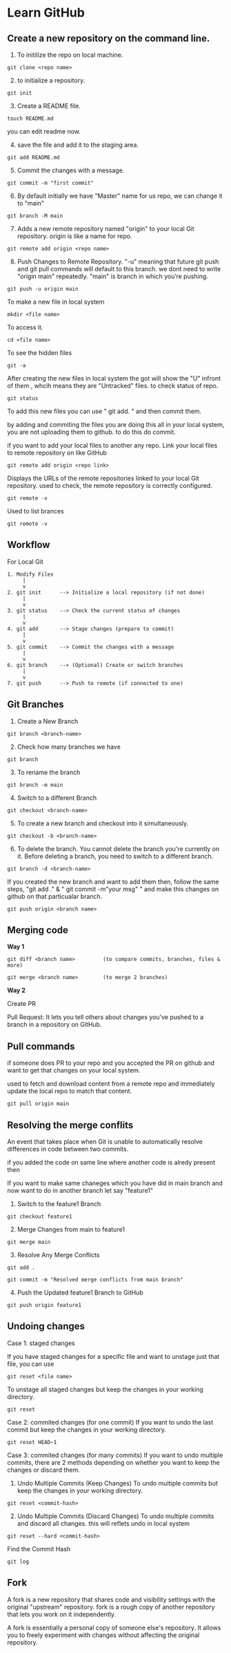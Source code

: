 # Learn GitHub

## Create a new repository on the command line.

1. To initilize the repo on local machine.
```
git clone <repo name>
```

2. to initialize a repository.
```
git init
```

3. Create a README file.
```
touch README.md
```
you can edit readme now.

4. save the file and add it to the staging area.

```
git add README.md
```

5. Commit the changes with a message.
```
git commit -m "first commit"
```

6. By default initially we have "Master" name for us repo, we can change it to "main"
```
git branch -M main
```

7. Adds a new remote repository named "origin" to your local Git repository. origin is like a name for repo.
```
git remote add origin <repo name>
```

8. Push Changes to Remote Repository. "-u" meaning that future git push and git pull commands will default to this branch. we dont need to write "origin main" repeatedly. "main" is branch in which you’re pushing.
```
git push -u origin main
```


To make a new file in local system 
```
mkdir <file name>
```

To access it.
```
cd <file name>
```

To see the hidden files
```
git -a
```

After creating the new files in local system the got will show the "U" infront of them , whcih means they are "Untracked" files.
to check status of repo.
```
git status
```

To add this new files you can use " git add. " and then commit them.

by adding and commiting the files you are doing this all in your local system, you are not uploading them to github. to do this do commit.

if you want to add your local files to another any repo. Link your local files to remote repository on like GitHub 
```
git remote add origin <repo link>
```

Displays the URLs of the remote repositories linked to your local Git repository. used to check, the remote repository is correctly configured.
```
git remote -v
```

Used to list brances
```
git remote -v
```

## Workflow
For Local Git
```
1. Modify Files
     |
     v
2. git init      --> Initialize a local repository (if not done)
     |
     v
3. git status    --> Check the current status of changes
     |
     v
4. git add       --> Stage changes (prepare to commit)
     |
     v
5. git commit    --> Commit the changes with a message
     |
     v
6. git branch    --> (Optional) Create or switch branches
     |
     v
7. git push      --> Push to remote (if connected to one)
```

## Git Branches

1. Create a New Branch
```
git branch <branch-name>
```
2. Check how many branches we have
```
git branch
```
3. To rename the branch
```
git branch -m main
```
4. Switch to a different Branch
```
git checkout <branch-name>
```
5. To create a new branch and checkout into it simultaneously.
```
git checkout -b <branch-name>
```
6. To delete the branch. You cannot delete the branch you're currently on it. Before deleting a branch, you need to switch to a different branch.
```
git branch -d <branch-name>
```
 If you created the new branch and want to add them then, follow the same steps, "git add ." & " git commit -m"your msg" "
 and make this changes on github on that particualar branch.
 ```
 git push origin <branch name>
 ```

 ## Merging code

**Way 1**
```
git diff <branch name>         (to compare commits, branches, files & more)
```
```
git merge <branch name>        (to merge 2 branches)
```

 **Way 2**

Create PR

Pull Request: It lets you tell others about changes you've pushed to a branch in a repository on GitHub.

## Pull commands
if someone does PR to your repo and you accepted the PR on github and want to get that changes on your local system.

used to fetch and download content from a remote repo and immediately update the local repo to match that content.
```
git pull origin main
```

## Resolving the merge conflits
An event that takes place when Git is unable to automatically resolve differences in code between two commits.

if you added the code on same line where another code is alredy present then 

If you want to make same chaneges which you have did in main branch and now want to do in another branch let say "feature1"

1. Switch to the feature1 Branch
```
git checkout feature1
```
2. Merge Changes from main to feature1
```
git merge main
```
3. Resolve Any Merge Conflicts
```
git add .
```
```
git commit -m "Resolved merge conflicts from main branch"
```
4. Push the Updated feature1 Branch to GitHub
```
git push origin feature1
```
## Undoing changes

Case 1: staged changes

If you have staged changes for a specific file and want to unstage just that file, you can use
```
git reset <file name>
```
To unstage all staged changes but keep the changes in your working directory.
```
git reset
```

Case 2: commited changes (for one commit)
If you want to undo the last commit but keep the changes in your working directory.
```
git reset HEAD~1
```

Case 3: commited changes (for many commits)
If you want to undo multiple commits, there are 2 methods depending on whether you want to keep the changes or discard them.

1. Undo Multiple Commits (Keep Changes)
To undo multiple commits but keep the changes in your working directory.
```
git reset <commit-hash>
```
2. Undo Multiple Commits (Discard Changes)
To undo multiple commits and discard all changes. this will reflets undo in local system
```
git reset --hard <commit-hash>
```

Find the Commit Hash
```
git log
```


## Fork
A fork is a new repository that shares code and visibility settings with the original "upstream" repository. fork is a rough copy of another repository that lets you work on it independently.

A fork is essentially a personal copy of someone else's repository. It allows you to freely experiment with changes without affecting the original repository.